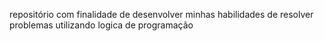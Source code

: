 repositório com finalidade de desenvolver minhas habilidades de resolver problemas utilizando logica de programação
